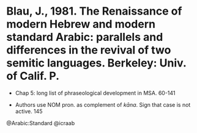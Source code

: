 # Blau, J., 1981. The Renaissance of modern Hebrew and modern standard Arabic: parallels and differences in the revival of two semitic languages. Berkeley: Univ. of Calif. P.

- Chap 5: long list of phraseological development in MSA. 60-141 

- Authors use NOM pron. as complement of *kāna*. Sign that case is not active. 145

@Arabic:Standard
@icraab
